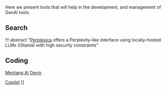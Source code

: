 Here we present tools that will help in the development, and management of GenAI tools. 

## Search
!!! abstract "[Perplexica](https://github.com/ItzCrazyKns/Perplexica) offers a Perplexity-like interface using locally-hosted LLMs (Ollama) with high security constraints"

## Coding
[Mentang AI](https://mentat.ai/)
[Devin](https:https://devin.ai)

[Copilot]()
[]